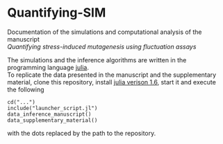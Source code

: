 # Quantifying-SIM
Documentation of the simulations and computational analysis of the manuscript \
*Quantifying stress-induced mutagenesis using fluctuation assays* 

The simulations and the inference algorithms are written in the programming language [julia](https://julialang.org). \
To replicate the data presented in the manuscript and the supplementary material, clone this repository, install [julia verison 1.6](https://julialang.org/downloads/#long_term_support_release), start it and execute the following
```
cd("...")
include("launcher_script.jl")
data_inference_manuscript()
data_supplementary_material()
```
with the dots replaced by the path to the repository.
